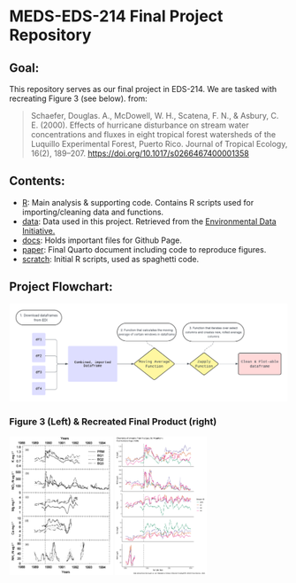 # MEDS-EDS-214 Final Project Repository

## Goal:

This repository serves as our final project in EDS-214. We are tasked with recreating Figure 3 (see below). from:

> Schaefer, Douglas. A., McDowell, W. H., Scatena, F. N., & Asbury, C. E. (2000). Effects of hurricane disturbance on stream water concentrations and fluxes in eight tropical forest watersheds of the Luquillo Experimental Forest, Puerto Rico. Journal of Tropical Ecology, 16(2), 189–207. <https://doi.org/10.1017/s0266467400001358>

## Contents:

-   [R](https://github.com/zachyyy700/eds214-finalproject/tree/main/R): Main analysis & supporting code. Contains R scripts used for importing/cleaning data and functions.
-   [data](https://github.com/zachyyy700/eds214-finalproject/tree/main/data): Data used in this project. Retrieved from the [Environmental Data Initiative.](https://portal.edirepository.org/nis/mapbrowse?packageid=knb-lter-luq.20.4923064)
-   [docs](https://github.com/zachyyy700/eds214-finalproject/tree/main/docs): Holds important files for Github Page.
-   [paper](https://github.com/zachyyy700/eds214-finalproject/tree/main/paper): Final Quarto document including code to reproduce figures.
-   [scratch](https://github.com/zachyyy700/eds214-finalproject/tree/main/scratch): Initial R scripts, used as spaghetti code.

## Project Flowchart:

![](/docs/EDS214flowchart.png)

### Figure 3 (Left) & Recreated Final Product (right)

<p float="left">

<img src="/docs/Figure3.png" height="250"/> <img src="/docs/paper_files/figure-html/unnamed-chunk-3-1.png" height="250"/>

</p>
